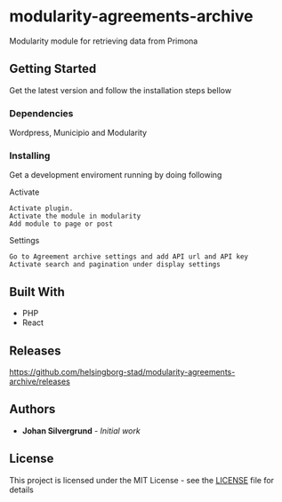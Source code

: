 # modularity-agreements-archive
Modularity module for retrieving data from Primona

## Getting Started

Get the latest version and follow the installation steps bellow

### Dependencies

Wordpress, Municipio and Modularity


### Installing
Get a development enviroment running by doing following

Activate

```
Activate plugin.
Activate the module in modularity
Add module to page or post
```

Settings

```
Go to Agreement archive settings and add API url and API key
Activate search and pagination under display settings
```


## Built With

* PHP
* React

## Releases

https://github.com/helsingborg-stad/modularity-agreements-archive/releases

## Authors

* **Johan Silvergrund** - *Initial work* 


## License

This project is licensed under the MIT License - see the [LICENSE](LICENSE) file for details

